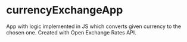 # currencyExchangeApp
App with logic implemented in JS which converts given currency to the chosen one. Created with Open Exchange Rates API.
